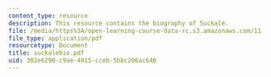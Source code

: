 ```yaml
---
content_type: resource
description: This resource contains the biography of Suckale.
file: /media/https%3A/open-learning-course-data-rc.s3.amazonaws.com/11-941-disaster-vulnerability-and-resilience-spring-2005/302e6290c9ae4015cceb5bbc206ac646_suckalebio.pdf
file_type: application/pdf
resourcetype: Document
title: suckalebio.pdf
uid: 302e6290-c9ae-4015-cceb-5bbc206ac646
---
```

